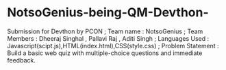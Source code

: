 # NotsoGenius-being-QM-Devthon-
Submission for Devthon by PCON ;
Team name : NotsoGenius ;
Team Members : Dheeraj Singhal ,
               Pallavi Raj , 
               Aditi Singh ;
Languages Used : Javascript(scipt.js),HTML(index.html),CSS(style.css) ;
Problem Statement : Build a basic web quiz with multiple-choice questions and immediate feedback.
